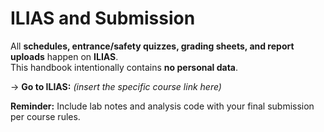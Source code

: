 # ILIAS and Submission

All **schedules, entrance/safety quizzes, grading sheets, and report uploads** happen on **ILIAS**.  
This handbook intentionally contains **no personal data**.

→ **Go to ILIAS:** *(insert the specific course link here)*

**Reminder:** Include lab notes and analysis code with your final submission per course rules.

